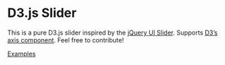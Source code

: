 D3.js Slider
============

This is a pure D3.js slider inspired by the <a href="">jQuery UI Slider</a>. Supports <a href="https://github.com/mbostock/d3/wiki/SVG-Axes">D3’s axis component</a>. Feel free to contribute!

<a href="http://thematicmapping.org/playground/d3/d3.slider/">Examples</a>
